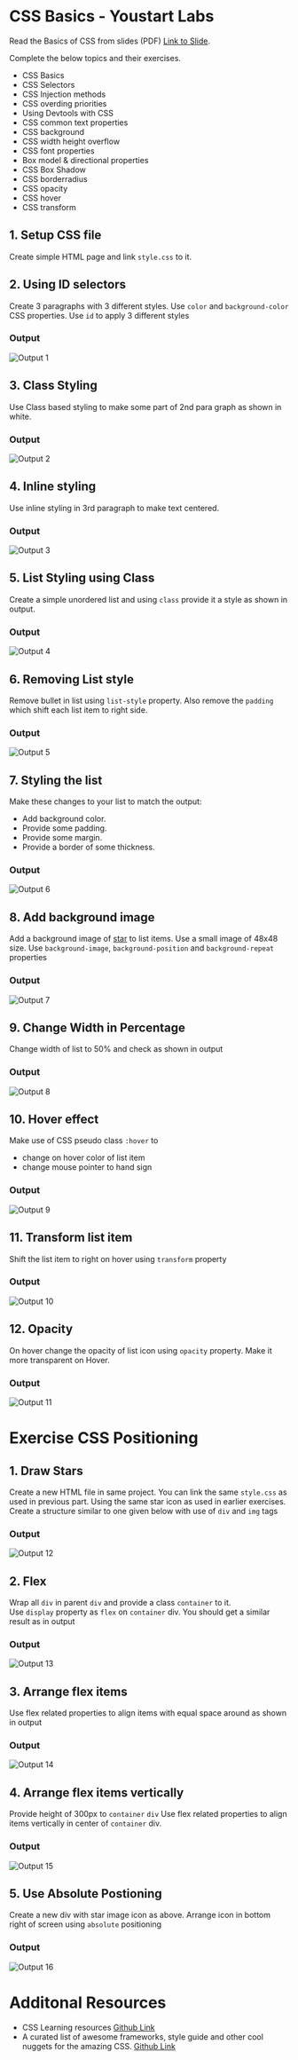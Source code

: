 # CSS Basics - Youstart Labs

Read the Basics of CSS from slides (PDF) [Link to Slide]().

Complete the below topics and their exercises. 

* CSS Basics
* CSS Selectors
* CSS Injection methods
* CSS overding priorities
* Using Devtools with CSS
* CSS common text properties
* CSS background
* CSS width height overflow
* CSS font properties
* Box model & directional properties
* CSS Box Shadow
* CSS borderradius
* CSS opacity
* CSS hover
* CSS transform

## 1. Setup CSS file

Create simple HTML page and link `style.css` to it.


## 2. Using ID selectors 

Create 3 paragraphs with 3 different styles. Use `color` and `background-color` CSS properties. Use `id` to apply 3 different styles

### Output

![Output 1](./images/1.png)


## 3. Class Styling

Use Class based styling to make some part of 2nd para graph as shown in white.

### Output

![Output 2](./images/2.png)

## 4. Inline styling

Use inline styling in 3rd paragraph to make text centered.

### Output

![Output 3](./images/3.png)

## 5. List Styling using Class

Create a simple unordered list and using `class` provide it a style as shown in output.

### Output

![Output 4](./images/4.png)

## 6. Removing List style

Remove bullet in list using `list-style` property. Also remove the `padding` which shift each list item to right side.

### Output

![Output 5](./images/5.png)


## 7. Styling the list

Make these changes to your list to match the output:
* Add background color.
* Provide some padding.
* Provide some margin.
* Provide a border of some thickness.

### Output

![Output 6](./images/6.png)


## 8. Add background image 

Add a background image of [star](https://www.iconfinder.com/icons/42362/favorite_star_icon) to list items. Use a small image of 48x48 size. Use `background-image`, `background-position` and `background-repeat` properties


### Output

![Output 7](./images/7.png)


## 9. Change Width in Percentage

Change width of list to 50% and check as shown in output


### Output

![Output 8](./images/08_width_css.gif)


## 10. Hover effect

Make use of CSS pseudo class `:hover` to 

* change on hover color of list item
* change mouse pointer to hand sign


### Output

![Output 9](./images/09_css_hover.gif)


## 11. Transform list item

Shift the list item to right on hover using `transform` property

### Output

![Output 10](./images/10_css_transform.gif)


## 12. Opacity

On hover change the opacity of list icon using `opacity` property. Make it more transparent on Hover.

### Output

![Output 11](./images/11_css_opacity.gif)


# Exercise CSS Positioning


## 1. Draw Stars

Create a new HTML file in same project. You can link the same `style.css` as used in previous part.
Using the same star icon as used in earlier exercises.
Create a structure similar to one given below with use of `div` and `img` tags


### Output

![Output 12](./images/12.png)

## 2. Flex

Wrap all `div` in parent `div` and provide a class `container` to it.     
Use `display` property as `flex` on `container` div.
You should get a similar result as in output 

### Output

![Output 13](./images/13.png)

## 3. Arrange flex items

Use flex related properties to align items with equal space around as shown in output

### Output

![Output 14](./images/14.png)

## 4. Arrange flex items vertically

Provide height of 300px to `container` `div`
Use flex related properties to align items vertically in center of `container` div.

### Output

![Output 15](./images/15.png)

## 5. Use Absolute Postioning

Create a new div with star image icon as above. Arrange icon in bottom right of screen using `absolute` positioning

### Output

![Output 16](./images/16.png)

# Additonal Resources

* CSS Learning resources [Github Link](https://github.com/micromata/awesome-css-learning#css-in-a-nutshell)
* A curated list of awesome frameworks, style guide and other cool nuggets for the amazing CSS. [Github Link](https://github.com/awesome-css-group/awesome-css)